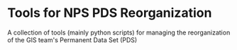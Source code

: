 # Tools for NPS PDS Reorganization

A collection of tools (mainly python scripts) for managing the reorganization
of the GIS team's Permanent Data Set (PDS)
